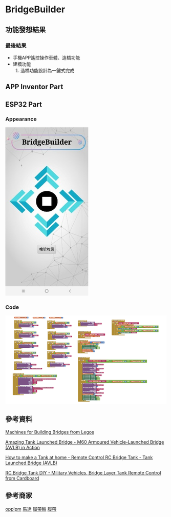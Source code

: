 # BridgeBuilder

## 功能發想結果

### 最後結果

+ 手機APP遙控操作車體、造橋功能
+ 建橋功能
  1. 造橋功能設計為一鍵式完成
  
## APP Inventor Part


## ESP32 Part


### Appearance
![alt text](https://github.com/Calmtea5209/BridgeBuilder/blob/main/AppInventor/appearance.jpg)

### Code
![alt text](https://github.com/Calmtea5209/BridgeBuilder/blob/main/AppInventor/code.png)

## 參考資料

 [Machines for Building Bridges from Legos](https://blog.ferrovial.com/en/2020/01/machines-for-building-bridges-from-legos/)

 [Amazing Tank Launched Bridge - M60 Armoured Vehicle-Launched Bridge (AVLB) in Action](https://www.youtube.com/watch?v=bWMrY49qqDw)
 
[How to make a Tank at home - Remote Control RC Bridge Tank - Tank Launched Bridge (AVLB)](https://www.youtube.com/watch?v=wRsw_Z6ClQk) 

[RC Bridge Tank DIY - Military Vehicles, Bridge Layer Tank Remote Control from Cardboard](https://www.youtube.com/watch?v=1kziHEyjo-Y)

## 參考商家

[opplpm](https://shopee.tw/opplpm?categoryId=100639&itemId=1217552113)
[馬達](https://shopee.tw/%E3%80%90AI%E9%9B%BB%E5%AD%90%E3%80%91130%E5%96%AE%E8%BB%B8%E5%B0%8F%E9%9B%BB%E6%A9%9F%E5%BE%AE%E5%9E%8B%E9%A6%AC%E9%81%94-%E5%B0%8F%E8%A3%BD%E4%BD%9C%E7%8E%A9%E5%85%B7DIY-1.5-4.5-%E9%A6%AC%E9%81%94-%E5%B0%8F%E9%A6%AC%E9%81%94-i.26861496.831616001)
[履帶輪](https://shopee.tw/%E3%80%90AI%E9%9B%BB%E5%AD%90%E3%80%91*96%E9%BD%92%E6%96%B9%E5%AD%94%E9%BD%92%E8%BC%AA-%E5%A4%A7%E9%BD%92%E8%BC%AAM0.5-%E5%8E%9A%E9%BD%92%E8%BC%AA%E5%A4%9A%E5%AD%94%E6%A8%A1%E5%9E%8B-%E6%94%B9%E9%80%A0DIY%E5%B1%A5%E5%B8%B6%E8%BC%AA%E9%A3%9B%E8%BC%AA-i.26861496.1243367434)
[履帶](https://shopee.tw/%E3%80%90AI%E9%9B%BB%E5%AD%90%E3%80%91*(25-18)%E8%BB%8A%E8%BC%AA%E5%B1%A5%E5%B8%B6-%E5%9D%A6%E5%85%8B%E5%B1%A5%E5%B8%B610%E7%89%87%E7%B5%84%E4%BB%B6%E8%A3%9D-DIY%E6%A8%A1%E5%9E%8B%E9%85%8D%E4%BB%B6-%E5%8B%95%E6%89%8B%E6%8B%BC%E8%A3%9D%E6%A8%A1%E5%9E%8B%E8%BB%8A-i.26861496.1217552113)
